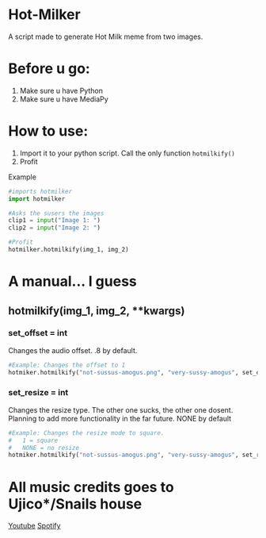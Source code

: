 # Hot-Milker
A script made to generate Hot Milk meme from two images.

# Before u go:
1. Make sure u have Python
2. Make sure u have MediaPy

# How to use:

1. Import it to your python script. Call the only function ```hotmilkify()```
2. Profit

Example
```python
#imports hotmilker
import hotmilker

#Asks the susers the images
clip1 = input("Image 1: ")
clip2 = input("Image 2: ")

#Profit
hotmilker.hotmilkify(img_1, img_2)
```

# A manual... I guess
## hotmilkify(img_1, img_2, **kwargs)
### set_offset = int
Changes the audio offset. .8 by default.

```python
#Example: Changes the offset to 1
hotmiker.hotmilkify("not-sussus-amogus.png", "very-sussy-amogus", set_offset = 1)
```

### set_resize = int
Changes the resize type. The other one sucks, the other one dosent. Planning to add more functionality in the far future. NONE by default
```python
#Example: Changes the resize mode to square.
#   1 = square
#   NONE = no resize
hotmiker.hotmilkify("not-sussus-amogus.png", "very-sussy-amogus", set_resize = 1)
```

# All music credits goes to Ujico*/Snails house
[Youtube](https://www.youtube.com/user/loudnessfete)
[Spotify](https://open.spotify.com/artist/29O9ZebFa65aIEvMaW5pQY?si=zQ1XNIuFQAC5gXAinXYXgQ&dl_branch=1)
